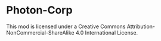 # Photon-Corp
This mod is licensed under a Creative Commons Attribution-NonCommercial-ShareAlike 4.0 International License.
